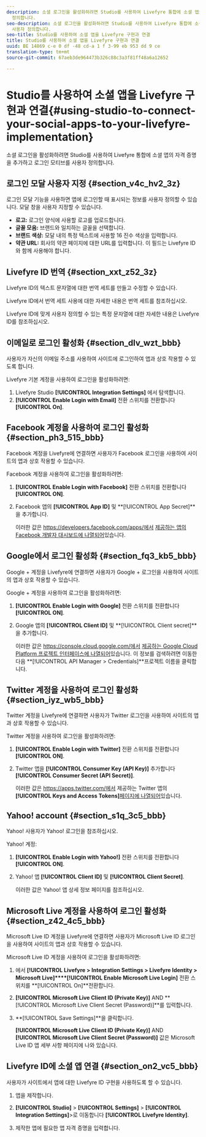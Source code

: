 ```yaml
---
description: 소셜 로그인을 활성화하려면 Studio를 사용하여 Livefyre 통합에 소셜 앱의 자격 증명을 추가하고 로그인 모티브를 사용자
  정의합니다.
seo-description: 소셜 로그인을 활성화하려면 Studio를 사용하여 Livefyre 통합에 소셜 앱의 자격 증명을 추가하고 로그인 모티브를
  사용자 정의합니다.
seo-title: Studio를 사용하여 소셜 앱을 Livefyre 구현과 연결
title: Studio를 사용하여 소셜 앱을 Livefyre 구현과 연결
uuid: BE 14869 c-e 0 df -48 cd-a 1 f 3-99 eb 953 dd 9 ce
translation-type: tm+mt
source-git-commit: 67aeb3de964473b326c88c3a3f81ff48a6a12652

---
```



# Studio를 사용하여 소셜 앱을 Livefyre 구현과 연결{#using-studio-to-connect-your-social-apps-to-your-livefyre-implementation}

소셜 로그인을 활성화하려면 Studio를 사용하여 Livefyre 통합에 소셜 앱의 자격 증명을 추가하고 로그인 모티브를 사용자 정의합니다.

## 로그인 모달 사용자 지정 {#section_v4c_hv2_3z}

로그인 모달 기능을 사용하면 앱에 로그인할 때 표시되는 정보를 사용자 정의할 수 있습니다. 모달 창을 사용자 지정할 수 있습니다.

* **로고:** 로그인 양식에 사용할 로고를 업로드합니다.
* **글꼴 모음:** 브랜드와 일치하는 글꼴을 선택합니다.
* **브랜드 색상:** 모달 내의 특정 텍스트에 사용할 16 진수 색상을 입력합니다.
* **약관 URL:** 회사의 약관 페이지에 대한 URL를 입력합니다. 이 필드는 Livefyre ID와 함께 사용해야 합니다.

## Livefyre ID 번역 {#section_xxt_z52_3z}

Livefyre ID의 텍스트 문자열에 대한 번역 세트를 만들고 수정할 수 있습니다.

Livefyre ID에서 번역 세트 사용에 대한 자세한 내용은 번역 세트를 참조하십시오.

Livefyre ID에 맞게 사용자 정의할 수 있는 특정 문자열에 대한 자세한 내용은 Livefyre ID를 참조하십시오.

## 이메일로 로그인 활성화 {#section_dlv_wzt_bbb}

사용자가 자신의 이메일 주소를 사용하여 사이트에 로그인하여 앱과 상호 작용할 수 있도록 합니다.

Livefyre 기본 계정을 사용하여 로그인을 활성화하려면:

1. Livefyre Studio **[!UICONTROL Integration Settings]** 에서 탐색합니다.
1. **[!UICONTROL Enable Login with Email]** 전환 스위치를 전환합니다 **[!UICONTROL On]**.

## Facebook 계정을 사용하여 로그인 활성화 {#section_ph3_515_bbb}

Facebook 계정을 Livefyre에 연결하면 사용자가 Facebook 로그인을 사용하여 사이트의 앱과 상호 작용할 수 있습니다.

Facebook 계정을 사용하여 로그인을 활성화하려면:

1. **[!UICONTROL Enable Login with Facebook]** 전환 스위치를 전환합니다 **[!UICONTROL ON]**.

1. Facebook 앱의 **[!UICONTROL App ID]** 및 **[!UICONTROL App Secret]**을 추가합니다.

   이러한 값은 https://developers.facebook.com/apps/에서 [제공하는 앱의 Facebook 개발자 대시보드에 나열되어](https://developers.facebook.com/apps/675503539257343/dashboard/)있습니다.

## Google에서 로그인 활성화 {#section_fq3_kb5_bbb}

Google + 계정을 Livefyre에 연결하면 사용자가 Google + 로그인을 사용하여 사이트의 앱과 상호 작용할 수 있습니다.

Google + 계정을 사용하여 로그인을 활성화하려면:

1. **[!UICONTROL Enable Login with Google]** 전환 스위치를 전환합니다 **[!UICONTROL ON]**.

1. Google 앱의 **[!UICONTROL Client ID]** 및 **[!UICONTROL Client secret]**을 추가합니다.

   이러한 값은 https://console.cloud.google.com/에서 [제공하는 Google Cloud Platform 프로젝트 인터페이스에 나열되어](https://console.cloud.google.com/apis/library)있습니다. 이 정보를 검색하려면 이동한 다음 **[!UICONTROL API Manager > Credentials]**프로젝트 이름을 클릭합니다.

## Twitter 계정을 사용하여 로그인 활성화 {#section_iyz_wb5_bbb}

Twitter 계정을 Livefyre에 연결하면 사용자가 Twitter 로그인을 사용하여 사이트의 앱과 상호 작용할 수 있습니다.

Twitter 계정을 사용하여 로그인을 활성화하려면:

1. **[!UICONTROL Enable Login with Twitter]** 전환 스위치를 전환합니다 **[!UICONTROL ON]**.

1. Twitter 앱을 **[!UICONTROL Consumer Key (API Key)]** 추가합니다 **[!UICONTROL Consumer Secret (API Secret)]**.

   이러한 값은 https://apps.twitter.com/에서 제공하는 Twitter 앱의 **[!UICONTROL Keys and Access Tokens]**[페이지에 나열되어](https://apps.twitter.com/)있습니다.

## Yahoo! account {#section_s1q_3c5_bbb}

Yahoo! 사용자가 Yahoo! 로그인을 참조하십시오.

Yahoo! 계정:

1. **[!UICONTROL Enable Login with Yahoo!]** 전환 스위치를 전환합니다 **[!UICONTROL ON]**.

1. Yahoo! 앱 **[!UICONTROL Client ID]** 및 **[!UICONTROL Client Secret]**.

   이러한 값은 Yahoo! 앱 상세 정보 페이지를 [](https://developer.yahoo.com/apps)참조하십시오.

## Microsoft Live 계정을 사용하여 로그인 활성화 {#section_z42_4c5_bbb}

Microsoft Live ID 계정을 Livefyre에 연결하면 사용자가 Microsoft Live ID 로그인을 사용하여 사이트의 앱과 상호 작용할 수 있습니다.

Microsoft Live ID 계정을 사용하여 로그인을 활성화하려면:

1. 에서 **[!UICONTROL Livefyre > Integration Settings > Livefyre Identity > Microsoft Live]****[!UICONTROL Enable Microsoft Live Login]** 전환 스위치를 **[!UICONTROL On]**전환합니다.

1. **[!UICONTROL Microsoft Live Client ID (Private Key)]** AND **[!UICONTROL Microsoft Live Client Secret (Password)]**를 입력합니다.

1. **[!UICONTROL Save Settings]**을 클릭합니다.

   **[!UICONTROL Microsoft Live Client ID (Private Key)]** AND **[!UICONTROL Microsoft Live Client Secret (Password)]** 값은 Microsoft Live ID 앱 세부 사항 페이지에 나와 있습니다.

## Livefyre ID에 소셜 앱 연결 {#section_on2_vc5_bbb}

사용자가 사이트에서 앱에 대한 Livefyre ID 구현을 사용하도록 할 수 있습니다.

1. 앱을 제작합니다.
1. **[!UICONTROL Studio]** > **[!UICONTROL Settings]** > **[!UICONTROL Integration Settings]**>로 이동합니다 **[!UICONTROL Livefyre Identity]**.

1. 제작한 앱에 필요한 앱 자격 증명을 입력합니다.